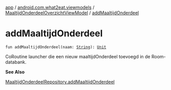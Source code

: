 [app](../../index.md) / [android.com.what2eat.viewmodels](../index.md) / [MaaltijdOnderdeelOverzichtViewModel](index.md) / [addMaaltijdOnderdeel](./add-maaltijd-onderdeel.md)

# addMaaltijdOnderdeel

`fun addMaaltijdOnderdeel(naam: `[`String`](https://kotlinlang.org/api/latest/jvm/stdlib/kotlin/-string/index.html)`): `[`Unit`](https://kotlinlang.org/api/latest/jvm/stdlib/kotlin/-unit/index.html)

CoRoutine launcher die een nieuw maaltijdOnderdeel toevoegd in de Room-databank.

**See Also**

[MaaltijdOnderdeelRepository.addMaaltijdOnderdeel](../../android.com.what2eat.repositories/-maaltijd-onderdeel-repository/add-maaltijd-onderdeel.md)

